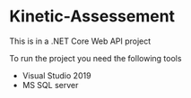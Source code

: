# Kinetic-Assessement



This is in a .NET Core Web API project

To run the project you need the following tools
- Visual Studio 2019
- MS SQL server




























